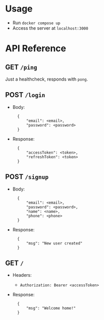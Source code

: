 # Usage

- Run `docker compose up`
- Access the server at `localhost:3000`

# API Reference

## GET `/ping`
Just a healthcheck, responds with `pong`.

## POST `/login`
- Body:

        {
            "email": <email>,
            "password": <password>
        }

- Response:

        {
            "accessToken": <token>,
            "refreshToken": <token>
        }

## POST `/signup`
- Body:

        {
            "email": <email>,
            "password": <password>,
            "name": <name>,
            "phone": <phone>
        }

- Response:

        {
            "msg": "New user created"
        }

## GET `/`
- Headers:
    - `Authorization: Bearer <accessToken>`
- Response:

        {
            "msg": "Welcome home!"
        }
